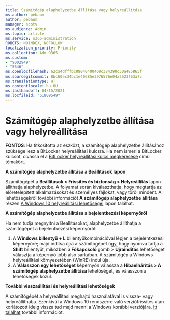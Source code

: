 ```yaml
---
title: Számítógép alaphelyzetbe állítása vagy helyreállítása
ms.author: pebaum
author: pebaum
manager: scotv
ms.audience: Admin
ms.topic: article
ms.service: o365-administration
ROBOTS: NOINDEX, NOFOLLOW
localization_priority: Priority
ms.collection: Adm_O365
ms.custom:
- "9002949"
- "5646"
ms.openlocfilehash: 62ca4dfffbc08040400400c384390c30a485865f
ms.sourcegitcommit: 8bc60ec34bc1e40685e3976576e04a2623f63a7c
ms.translationtype: HT
ms.contentlocale: hu-HU
ms.lasthandoff: 04/15/2021
ms.locfileid: "51809549"
---
```

# <a name="reset-or-recover-your-pc"></a>Számítógép alaphelyzetbe állítása vagy helyreállítása

**FONTOS**: Ha titkosította az eszközt, a számítógép alaphelyzetbe állításához szüksége lesz a BitLocker helyreállítási kulcsra. Ha nem ismeri a BitLocker kulcsot, olvassa el a [BitLocker helyreállítási kulcs megkeresése](https://support.microsoft.com/help/4026181/windows-10-find-my-bitlocker-recovery-key) című témakört.

**A számítógép alaphelyzetbe állítása a Beállítások lapon**

Számítógépét a **Beállítások > Frissítés és biztonság > Helyreállítás** lapon állíthatja alaphelyzetbe. A folyamat során kiválaszthatja, hogy megtartja az előretelepített alkalmazásokat és személyes fájlokat, vagy töröl mindent. A lehetőségekről további információt **A számítógép alaphelyzetbe állítása** részen [A Windows 10 helyreállítási lehetőségei](https://support.microsoft.com/help/12415/windows-10-recovery-options) lapon találhat.

**A számítógép alaphelyzetbe állítása a bejelentkezési képernyőről**

Ha nem tudja megnyitni a Beállításokat, alaphelyzetbe állíthatja a számítógépet a bejelentkezési képernyőről:

1. A **Windows billentyű + L** billentyűkombinációval lépjen a bejelentkezési képernyőre; majd indítsa újra a számítógépet úgy, hogy nyomva tartja a **Shift** billentyűt, miközben a **Főkapcsoló** gomb > **Újraindítás** lehetőséget választja a képernyő jobb alsó sarkában. A számítógép a Windows helyreállítási környezetében (WinRE) indul úja.
2. A **Válasszon egy lehetőséget** képernyőn válassza a **Hibaelhárítás > A számítógép alaphelyzetbe állítása** lehetőséget, és válasszon a lehetőségek közül.

**További visszaállítási és helyreállítási lehetőségek**

A számítógépét a helyreállítási meghajtó használatával is vissza- vagy helyreállíthatja. Ezenkívül a Windows 10 rendszerre való verziófrissítés után korlátozott ideig vissza tud majd menni a Windows korábbi verziójára. [Itt találhat](https://support.microsoft.com/help/12415/windows-10-recovery-options) további információt.
